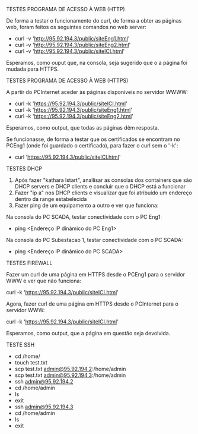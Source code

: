 TESTES PROGRAMA DE ACESSO À WEB (HTTP)

De forma a testar o funcionamento do curl, de forma a obter as páginas web, foram feitos os seguintes comandos no web server:

* curl -v 'http://95.92.194.3/public/siteEng1.html'
* curl -v 'http://95.92.194.3/public/siteEng2.html'
* curl -v 'http://95.92.194.3/public/siteICI.html'

Esperamos, como ouput que, na consola, seja sugerido que o a página foi mudada para HTTPS.


TESTES PROGRAMA DE ACESSO À WEB (HTTPS)

A partir do PCInternet aceder às páginas disponíveis no servidor WWWW:

* curl -k 'https://95.92.194.3/public/siteICI.html'
* curl -k 'https://95.92.194.3/public/siteEng1.html'
* curl -k 'https://95.92.194.3/public/siteEng2.html'

Esperamos, como output, que todas as páginas dêm resposta.

Se funcionasse, de forma a testar que os certificados se encontram no PCEng1 (onde foi guardado o certificado), para fazer o curl sem o '-k':

* curl 'https://95.92.194.3/public/siteICI.html'

TESTES DHCP

1. Após fazer "kathara lstart", anallisar as consolas dos containers que são DHCP servers e DHCP clients e concluir que o DHCP está a funcionar
2. Fazer "ip a" nos DHCP clients e visualizar que foi atribuído um endereço dentro da range estabelecida
3. Fazer ping de um equipamento a outro e ver que funciona:

Na consola do PC SCADA, testar conectividade com o PC Eng1: 
* ping <Endereço IP dinàmico do PC Eng1>

Na consola do PC Subestacao 1, testar conectividade com o PC SCADA: 
* ping <Endereço IP dinâmico do PC SCADA>

TESTES FIREWALL

Fazer um curl de uma página em HTTPS desde o PCEng1 para o servidor WWW e ver que não funciona:

curl -k 'https://95.92.194.3/public/siteICI.html'

Agora, fazer curl de uma página em HTTPS desde o PCInternet para o servidor WWW:

curl -k 'https://95.92.194.3/public/siteICI.html'

Esperamos, como output, que a página em questão seja devolvida.

TESTE SSH
* cd /home/
* touch test.txt
* scp test.txt admin@95.92.194.2:/home/admin
* scp test.txt admin@95.92.194.3:/home/admin
* ssh admin@95.92.194.2
* cd /home/admin
* ls
* exit
* ssh admin@95.92.194.3
* cd /home/admin
* ls
* exit



